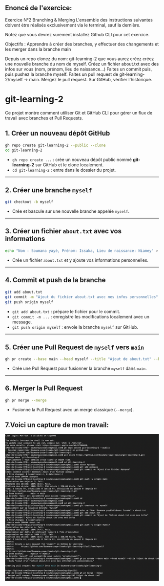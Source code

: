 ## Enoncé de l'exercice: 
Exercice N°2
Branching & Merging
L'ensemble des instructions suivantes doivent ètre réalisés exclusivement via le terminal, sauf la dernière.

Notez que vous devrez surement installez Github CLI pour cet exercice.

Objectifs : Apprendre à créer des branches, y effectuer des changements et les merger dans la branche main

Depuis un repo clonez du nom: git-learning-2 que vous aurez créez créez une nouvelle branche du nom de myself.
Créez un fichier about.txt avec des infos sur vous (nom, prénom, lieu de naissance...)
Faites un commit puis, puis pushez la branche myself.
Faites un pull request de git-learning-2/myself -> main.
Mergez le pull request.
Sur GitHub, vérifier l'historique.

# git-learning-2

Ce projet montre comment utiliser Git et GitHub CLI pour gérer un flux de travail avec branches et Pull Requests.

## 1. Créer un nouveau dépôt GitHub

```bash
gh repo create git-learning-2 --public --clone
cd git-learning-2
```
- `gh repo create ...` : crée un nouveau dépôt public nommé **git-learning-2** sur GitHub et le clone localement.
- `cd git-learning-2` : entre dans le dossier du projet.

---

## 2. Créer une branche `myself`

```bash
git checkout -b myself
```
- Crée et bascule sur une nouvelle branche appelée `myself`.

---

## 3. Créer un fichier `about.txt` avec vos informations

```bash
echo "Nom : Soumana yayé, Prénom: Issaka, Lieu de naissance: Niamey" > about.txt
```
- Crée un fichier `about.txt` et y ajoute vos informations personnelles.

---

## 4. Commit et push de la branche

```bash
git add about.txt
git commit -m "Ajout du fichier about.txt avec mes infos personnelles"
git push origin myself
```
- `git add about.txt` : prépare le fichier pour le commit.
- `git commit -m ...` : enregistre les modifications localement avec un message.
- `git push origin myself` : envoie la branche `myself` sur GitHub.

---

## 5. Créer une Pull Request de `myself` vers `main`

```bash
gh pr create --base main --head myself --title "Ajout de about.txt" --body "Ce PR ajoute mes informations personnelles."
```
- Crée une Pull Request pour fusionner la branche `myself` dans `main`.

---

## 6. Merger la Pull Request

```bash
gh pr merge --merge
```
- Fusionne la Pull Request avec un merge classique (`--merge`).

## 7.Voici un capture de mon travail:
![](./Exo2-github.png)